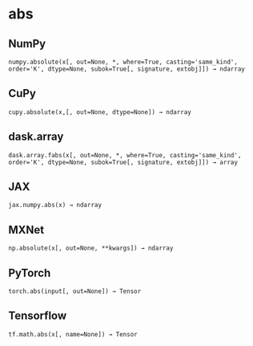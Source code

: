 # abs

## NumPy

```
numpy.absolute(x[, out=None, *, where=True, casting='same_kind', order='K', dtype=None, subok=True[, signature, extobj]]) → ndarray
```

## CuPy

```
cupy.absolute(x,[, out=None, dtype=None]) → ndarray
```

## dask.array

```
dask.array.fabs(x[, out=None, *, where=True, casting='same_kind', order='K', dtype=None, subok=True[, signature, extobj]]) → array
```

## JAX

```
jax.numpy.abs(x) → ndarray
```

## MXNet

```
np.absolute(x[, out=None, **kwargs]) → ndarray
```

## PyTorch

```
torch.abs(input[, out=None]) → Tensor
```

## Tensorflow

```
tf.math.abs(x[, name=None]) → Tensor
```
